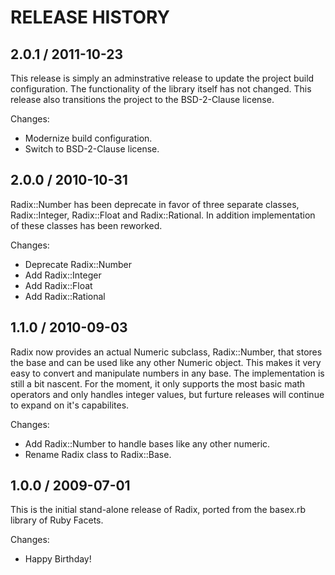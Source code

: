 # RELEASE HISTORY

## 2.0.1 / 2011-10-23

This release is simply an adminstrative release to update the project
build configuration. The functionality of the library itself has not
changed. This release also transitions the project to the BSD-2-Clause
license.

Changes:

* Modernize build configuration.
* Switch to BSD-2-Clause license.


## 2.0.0 / 2010-10-31

Radix::Number has been deprecate in favor of three separate classes,
Radix::Integer, Radix::Float and Radix::Rational. In addition
implementation of these classes has been reworked.

Changes:

* Deprecate Radix::Number
* Add Radix::Integer
* Add Radix::Float
* Add Radix::Rational


## 1.1.0 / 2010-09-03

Radix now provides an actual Numeric subclass, Radix::Number, that stores
the base and can be used like any other Numeric object. This makes it very
easy to convert and manipulate numbers in any base. The implementation is still
a bit nascent. For the moment, it only supports the most basic math operators
and only handles integer values, but furture releases will continue to expand
on it's capabilites.

Changes:

* Add Radix::Number to handle bases like any other numeric.
* Rename Radix class to Radix::Base.


## 1.0.0 / 2009-07-01

This is the initial stand-alone release of Radix,
ported from the basex.rb library of Ruby Facets.

Changes:

* Happy Birthday!

